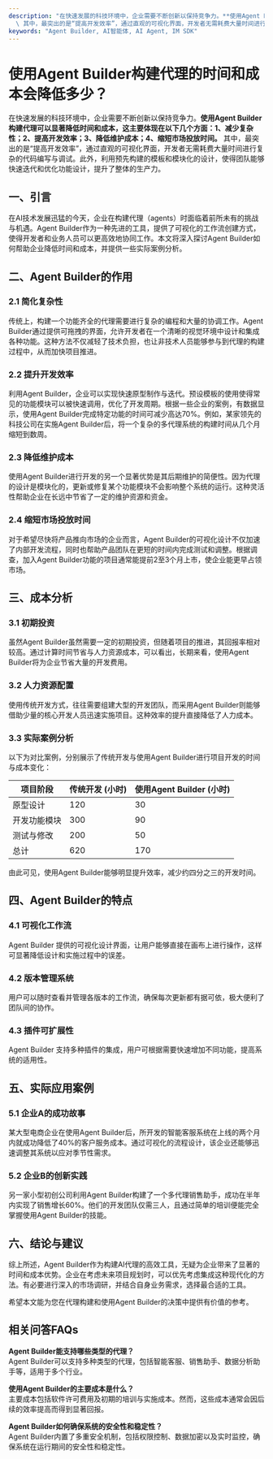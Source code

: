 ```yaml
---
description: "在快速发展的科技环境中，企业需要不断创新以保持竞争力。**使用Agent Builder构建代理可以显著降低时间和成本，这主要体现在以下几个方面：1、减少复杂性；2、提高开发效率；3、降低维护成本；4、缩短市场投放时间。**\
  \ 其中，最突出的是“提高开发效率”，通过直观的可视化界面，开发者无需耗费大量时间进行复杂的代码编写与调试。此外，利用预先构建的模板和模块化的设计，使得团队能够快速迭代和优化功能设计，提升了整体的生产力。"
keywords: "Agent Builder, AI智能体, AI Agent, IM SDK"
---
```

# 使用Agent Builder构建代理的时间和成本会降低多少？

在快速发展的科技环境中，企业需要不断创新以保持竞争力。**使用Agent Builder构建代理可以显著降低时间和成本，这主要体现在以下几个方面：1、减少复杂性；2、提高开发效率；3、降低维护成本；4、缩短市场投放时间。** 其中，最突出的是“提高开发效率”，通过直观的可视化界面，开发者无需耗费大量时间进行复杂的代码编写与调试。此外，利用预先构建的模板和模块化的设计，使得团队能够快速迭代和优化功能设计，提升了整体的生产力。

## **一、引言**

在AI技术发展迅猛的今天，企业在构建代理（agents）时面临着前所未有的挑战与机遇。Agent Builder作为一种先进的工具，提供了可视化的工作流创建方式，使得开发者和业务人员可以更高效地协同工作。本文将深入探讨Agent Builder如何帮助企业降低时间和成本，并提供一些实际案例分析。

## **二、Agent Builder的作用**

### **2.1 简化复杂性**

传统上，构建一个功能齐全的代理需要进行复杂的编程和大量的协调工作。Agent Builder通过提供可拖拽的界面，允许开发者在一个清晰的视觉环境中设计和集成各种功能。这种方法不仅减轻了技术负担，也让非技术人员能够参与到代理的构建过程中，从而加快项目推进。

### **2.2 提升开发效率**

利用Agent Builder，企业可以实现快速原型制作与迭代。预设模板的使用使得常见的功能模块可以被快速调用，优化了开发周期。根据一些企业的案例，有数据显示，使用Agent Builder完成特定功能的时间可减少高达70%。例如，某家领先的科技公司在实施Agent Builder后，将一个复杂的多代理系统的构建时间从几个月缩短到数周。

### **2.3 降低维护成本**

使用Agent Builder进行开发的另一个显著优势是其后期维护的简便性。因为代理的设计是模块化的，更新或修复某个功能模块不会影响整个系统的运行。这种灵活性帮助企业在长远中节省了一定的维护资源和资金。

### **2.4 缩短市场投放时间**

对于希望尽快将产品推向市场的企业而言，Agent Builder的可视化设计不仅加速了内部开发流程，同时也帮助产品团队在更短的时间内完成测试和调整。根据调查，加入Agent Builder功能的项目通常能提前2至3个月上市，使企业能更早占领市场。

## **三、成本分析**

### **3.1 初期投资**

虽然Agent Builder虽然需要一定的初期投资，但随着项目的推进，其回报率相对较高。通过计算时间节省与人力资源成本，可以看出，长期来看，使用Agent Builder将为企业节省大量的开发费用。

### **3.2 人力资源配置**

使用传统开发方式，往往需要组建大型的开发团队，而采用Agent Builder则能够借助少量的核心开发人员迅速实施项目。这种效率的提升直接降低了人力成本。

### **3.3 实际案例分析**

以下为对比案例，分别展示了传统开发与使用Agent Builder进行项目开发的时间与成本变化：

| 项目阶段           | 传统开发 (小时) | 使用Agent Builder (小时) |
|------------------|--------------|----------------------|
| 原型设计           | 120          | 30                   |
| 开发功能模块      | 300          | 90                   |
| 测试与修改        | 200          | 50                   |
| 总计              | 620          | 170                  |

由此可见，使用Agent Builder能够明显提升效率，减少约四分之三的开发时间。

## **四、Agent Builder的特点**

### **4.1 可视化工作流**

Agent Builder 提供的可视化设计界面，让用户能够直接在画布上进行操作，这样可显著降低设计和实施过程中的误差。

### **4.2 版本管理系统**

用户可以随时查看并管理各版本的工作流，确保每次更新都有据可依，极大便利了团队间的协作。

### **4.3 插件可扩展性**

Agent Builder 支持多种插件的集成，用户可根据需要快速增加不同功能，提高系统的适用性。

## **五、实际应用案例**

### **5.1 企业A的成功故事**

某大型电商企业在使用Agent Builder后，所开发的智能客服系统在上线的两个月内就成功降低了40%的客户服务成本。通过可视化的流程设计，该企业还能够迅速调整其系统以应对季节性需求。

### **5.2 企业B的创新实践**

另一家小型初创公司利用Agent Builder构建了一个多代理销售助手，成功在半年内实现了销售增长60%。他们的开发团队仅需三人，且通过简单的培训便能完全掌握使用Agent Builder的技能。

## **六、结论与建议**

综上所述，Agent Builder作为构建AI代理的高效工具，无疑为企业带来了显著的时间和成本优势。企业在考虑未来项目规划时，可以优先考虑集成这种现代化的方法。有必要进行深入的市场调研，并结合自身业务需求，选择最合适的工具。

希望本文能为您在代理构建和使用Agent Builder的决策中提供有价值的参考。

## **相关问答FAQs**

**Agent Builder能支持哪些类型的代理？**  
Agent Builder可以支持多种类型的代理，包括智能客服、销售助手、数据分析助手等，适用于多个行业。

**使用Agent Builder的主要成本是什么？**  
主要成本包括软件许可费用及初期的培训与实施成本。然而，这些成本通常会因后续的效率提高而得到显著回报。

**Agent Builder如何确保系统的安全性和稳定性？**  
Agent Builder内置了多重安全机制，包括权限控制、数据加密以及实时监控，确保系统在运行期间的安全性和稳定性。

